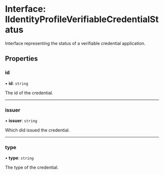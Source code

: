 # Interface: IIdentityProfileVerifiableCredentialStatus

Interface representing the status of a verifiable credential application.

## Properties

### id

• **id**: `string`

The id of the credential.

___

### issuer

• **issuer**: `string`

Which did issued the credential.

___

### type

• **type**: `string`

The type of the credential.
